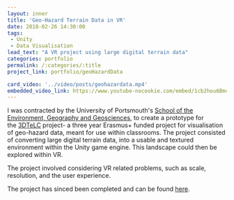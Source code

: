 ```yaml
---
layout: inner
title: 'Geo-Hazard Terrain Data in VR'
date: 2018-02-26 14:30:00
tags: 
 - Unity
 - Data Visualisation
lead_text: "A VR project using large digital terrain data"
categories: portfolio
permalink: /:categories/:title
project_link: portfolio/geoHazardData

card_video: '../video/posts/geohazardata.mp4'
embedded_video_link: https://www.youtube-nocookie.com/embed/1cb2hou6Bmc
---
```


I was contracted by the University of Portsmouth's [School of the Environment, Geography and Geosciences](https://www.port.ac.uk/about-us/structure-and-governance/organisational-structure/our-academic-structure/faculty-of-science-and-health/school-of-the-environment-geography-and-geosciences), to create a prototype for the [3DTeLC](https://www.port.ac.uk/research/research-projects/3dtelc) project- a three year Erasmus+ funded project for visualisation of geo-hazard data, meant for use within classrooms. The project consisted of converting large digital terrain data, into a usable and textured environment within the Unity game engine. This landscape could then be explored within VR.

The project involved considering VR related problems, such as scale, resolution, and the user experience.

The project has sinced been completed and can be found [here](https://www.3dtelc.com/resources-downloads/husavik-flatey).

<img class="mx-auto d-block" src="../img/university-of-portsmouth-logo.png" alt="" style="max-width:300px"/>
